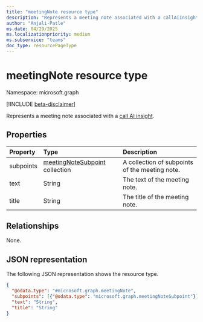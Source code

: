 ```yaml
---
title: "meetingNote resource type"
description: "Represents a meeting note associated with a callAiInsight."
author: "Anjali-Patle"
ms.date: 04/29/2025
ms.localizationpriority: medium
ms.subservice: "teams"
doc_type: resourcePageType
---
```


# meetingNote resource type

Namespace: microsoft.graph

[!INCLUDE [beta-disclaimer](../../includes/beta-disclaimer.md)]

Represents a meeting note associated with a [call AI insight](/microsoft-365-copilot/extensibility/api-reference/resources/callaiinsight).

## Properties
|Property|Type|Description|
|:---|:---|:---|
|subpoints|[meetingNoteSubpoint](../resources/meetingnotesubpoint.md) collection| A collection of subpoints of the meeting note.|
|text|String|The text of the meeting note.|
|title|String|The title of the meeting note.|

## Relationships
None.

## JSON representation
The following JSON representation shows the resource type.
<!-- {
  "blockType": "resource",
  "@odata.type": "microsoft.graph.meetingNote"
}
-->
``` json
{
  "@odata.type": "#microsoft.graph.meetingNote",
  "subpoints": [{"@odata.type": "microsoft.graph.meetingNoteSubpoint"}],
  "text": "String",
  "title": "String"
}
```

